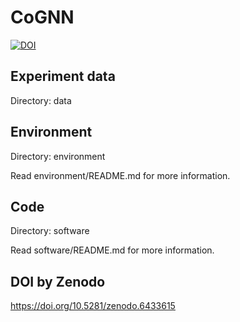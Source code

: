 # CoGNN

[![DOI](https://zenodo.org/badge/479964610.svg)](https://zenodo.org/badge/latestdoi/479964610)

## Experiment data

Directory: data

## Environment

Directory: environment

Read environment/README.md for more information.

## Code

Directory: software

Read software/README.md for more information.

## DOI by Zenodo

https://doi.org/10.5281/zenodo.6433615
